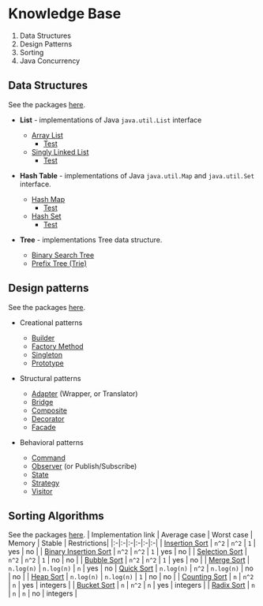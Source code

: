 # Knowledge Base
1. Data Structures
2. Design Patterns
3. Sorting
3. Java Concurrency

## Data Structures
See the packages    [here](https://github.com/dim4o/knolige-base/tree/master/src/kb/data_structures).
  - **List** - implementations of Java `java.util.List` interface
    - [Array List](src/kb/data_structures/list/MyArrayList.java)
      - [Test](https://github.com/dim4o/knolige-base/tree/master/src/kb/data_structures/list/test)
    - [Singly Linked List](src/kb/data_structures/list/MySinglyLinkedList.java)
      - [Test](https://github.com/dim4o/knolige-base/tree/master/src/kb/data_structures/list/test)

- **Hash Table** - implementations of Java `java.util.Map` and `java.util.Set` interface.
  - [Hash Map](src/kb/data_structures/hashtable/JHashTable.java)
    - [Test](https://github.com/dim4o/knolige-base/tree/master/src/kb/data_structures/hashtable/test)
  - [Hash Set](src/kb/data_structures/hashtable/JHashSet.java)
    - [Test](https://github.com/dim4o/knolige-base/tree/master/src/kb/data_structures/hashtable/test)

- **Tree** - implementations Tree data structure.
  - [Binary Search Tree](src/kb/data_structures/tree/BinarySearchTree.java)
  - [Prefix Tree (Trie)](src/kb/data_structures/tree/PrefixTree.java)

## Design patterns
See the packages [here](https://github.com/dim4o/knolige-base/tree/master/src/kb/design_patterns).
- Creational patterns
  - [Builder](https://github.com/dim4o/knolige-base/tree/master/src/kb/design_patterns/builder)
  - [Factory Method](https://github.com/dim4o/knolige-base/tree/master/src/kb/design_patterns/factory_method)
  - [Singleton](https://github.com/dim4o/knolige-base/tree/master/src/kb/design_patterns/singleton)
  - [Prototype](https://github.com/dim4o/knolige-base/tree/master/src/kb/design_patterns/prototype)

- Structural patterns
  - [Adapter](https://github.com/dim4o/knolige-base/tree/master/src/kb/design_patterns/adapter) (Wrapper, or Translator)
  - [Bridge](https://github.com/dim4o/knolige-base/tree/master/src/kb/design_patterns/bridge)
  - [Composite](https://github.com/dim4o/knolige-base/tree/master/src/kb/design_patterns/composite)
  - [Decorator](https://github.com/dim4o/knolige-base/tree/master/src/kb/design_patterns/decorator)
  - [Facade](https://github.com/dim4o/knolige-base/tree/master/src/kb/design_patterns/facade)

- Behavioral patterns
  - [Command](https://github.com/dim4o/knolige-base/tree/master/src/kb/design_patterns/command)
  - [Observer](https://github.com/dim4o/knolige-base/tree/master/src/kb/design_patterns/observer) (or Publish/Subscribe)
  - [State](https://github.com/dim4o/knolige-base/tree/master/src/kb/design_patterns/state)
  - [Strategy](https://github.com/dim4o/knolige-base/tree/master/src/kb/design_patterns/strategy)
  - [Visitor](https://github.com/dim4o/knolige-base/tree/master/src/kb/design_patterns/visitor)

## Sorting Algorithms
See the packages [here](https://github.com/dim4o/knolige-base/tree/master/src/kb/sort).
| Implementation link | Average case | Worst case | Memory | Stable | Restrictions|
|:-|:-|:-|:-|:-|:-|
| [Insertion Sort](src/kb/sort/InsertionSort.java) | `n^2` | `n^2` | `1` | yes | no |
| [Binary Insertion Sort](src/kb/sort/BinaryInsertionSort.java) | `n^2` | `n^2` | `1` | yes | no |
| [Selection Sort](src/kb/sort/SelectionSort.java) | `n^2` | `n^2` | `1` | no | no |
| [Bubble Sort](src/kb/sort/BubbleSort.java) | `n^2` | `n^2` | `1` | yes | no |
| [Merge Sort](src/kb/sort/MergeSort.java) | `n.log(n)` | `n.log(n)` | `n`  | yes  | no
| [Quick Sort](src/kb/sort/QuickSort.java) | `n.log(n)` | `n^2` | `n.log(n)`  | no  | no |
| [Heap Sort](src/kb/sort/HeapSort.java) | `n.log(n)` | `n.log(n)`  | `1`  | no | no |
| [Counting Sort](src/kb/sort/CountingSort.java) | `n` | `n^2` | `n` | yes | integers |
| [Bucket Sort](src/kb/sort/BucketSort.java) | `n` | `n^2` | `n` | yes | integers |
| [Radix Sort](src/kb/sort/RadixSort.java) | `n` | `n` | `n` | no | integers |

